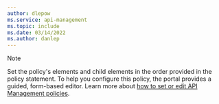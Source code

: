 ```yaml
---
author: dlepow
ms.service: api-management
ms.topic: include
ms.date: 03/14/2022
ms.author: danlep
---
```

> [!NOTE]
> Set the policy's elements and child elements in the order provided in the policy statement. To help you configure this policy, the portal provides a guided, form-based editor. Learn more about [how to set or edit API Management policies](../articles/api-management/set-edit-policies.md).	